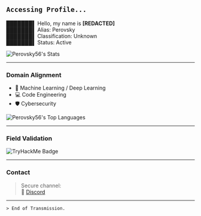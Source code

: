 ## `Accessing Profile...`

███████▌ Hello, my name is **[REDACTED]**  
███████▌ Alias: Perovsky  
███████▌ Classification: Unknown  
███████▌ Status: Active  

![Perovsky56's Stats](https://github-readme-stats.vercel.app/api?username=Perovsky56&theme=highcontrast&show_icons=true&hide_border=false&count_private=true)

---

### Domain Alignment

- 🧠 Machine Learning / Deep Learning
- 💻 Code Engineering  
- 🛡️ Cybersecurity  

![Perovsky56's Top Languages](https://github-readme-stats.vercel.app/api/top-langs/?username=Perovsky56&theme=highcontrast&show_icons=true&hide_border=false&layout=compact)

---

### Field Validation

<img src="https://tryhackme-badges.s3.amazonaws.com/Perovsky.png" alt="TryHackMe Badge"/>

---

### Contact

> Secure channel:  
> 📧 [Discord](http://discordapp.com/users/186808872982413314)

---

`> End of Transmission.`
